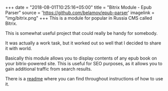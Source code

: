 +++
date = "2018-08-01T10:25:16+05:00"
title = "Bitrix Module - Epub Parser"
source = 'https://github.com/belamov/epub-parser'
imagelink = "img/bitrix.png"
+++
This is a module for popular in Russia CMS called Bitrix.

This is somewhat useful project that could really be handy for somebody.
 
It was actually a work task, but it worked out so well that I decided to share it with world.

Basically this module allows you to display contents of any epub book on your bitrix-powered site. This is useful for SEO purposes, as it allows you to gain additional traffic from search results.

There is a [readme](https://github.com/belamov/epub-parser/blob/master/README.md) where you can find throughout instructions of how to use it.
 
